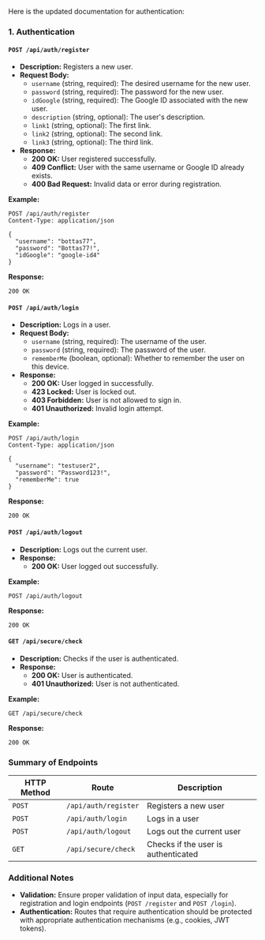 Here is the updated documentation for authentication:

### 1. Authentication

#### `POST /api/auth/register`
- **Description:** Registers a new user.
- **Request Body:**
  - `username` (string, required): The desired username for the new user.
  - `password` (string, required): The password for the new user.
  - `idGoogle` (string, required): The Google ID associated with the new user.
  - `description` (string, optional): The user's description.
  - `link1` (string, optional): The first link.
  - `link2` (string, optional): The second link.
  - `link3` (string, optional): The third link.
- **Response:**
  - **200 OK:** User registered successfully.
  - **409 Conflict:** User with the same username or Google ID already exists.
  - **400 Bad Request:** Invalid data or error during registration.

**Example:**
```http
POST /api/auth/register
Content-Type: application/json

{
  "username": "bottas77",
  "password": "Bottas77!",
  "idGoogle": "google-id4"
}
```

**Response:**
```http
200 OK
```

#### `POST /api/auth/login`
- **Description:** Logs in a user.
- **Request Body:**
  - `username` (string, required): The username of the user.
  - `password` (string, required): The password of the user.
  - `rememberMe` (boolean, optional): Whether to remember the user on this device.
- **Response:**
  - **200 OK:** User logged in successfully.
  - **423 Locked:** User is locked out.
  - **403 Forbidden:** User is not allowed to sign in.
  - **401 Unauthorized:** Invalid login attempt.

**Example:**
```http
POST /api/auth/login
Content-Type: application/json

{
  "username": "testuser2",
  "password": "Password123!",
  "rememberMe": true
}
```

**Response:**
```http
200 OK
```

#### `POST /api/auth/logout`
- **Description:** Logs out the current user.
- **Response:**
  - **200 OK:** User logged out successfully.

**Example:**
```http
POST /api/auth/logout
```

**Response:**
```http
200 OK
```

#### `GET /api/secure/check`
- **Description:** Checks if the user is authenticated.
- **Response:**
  - **200 OK:** User is authenticated.
  - **401 Unauthorized:** User is not authenticated.

**Example:**
```http
GET /api/secure/check
```

**Response:**
```http
200 OK
```

### Summary of Endpoints

| HTTP Method | Route                     | Description                                 |
|-------------|---------------------------|---------------------------------------------|
| `POST`      | `/api/auth/register`      | Registers a new user                        |
| `POST`      | `/api/auth/login`         | Logs in a user                              |
| `POST`      | `/api/auth/logout`        | Logs out the current user                   |
| `GET`       | `/api/secure/check`       | Checks if the user is authenticated         |

### Additional Notes
- **Validation:** Ensure proper validation of input data, especially for registration and login endpoints (`POST /register` and `POST /login`).
- **Authentication:** Routes that require authentication should be protected with appropriate authentication mechanisms (e.g., cookies, JWT tokens).